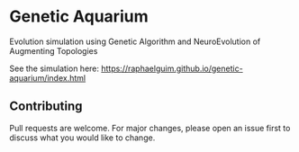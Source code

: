 # Genetic Aquarium
Evolution simulation using Genetic Algorithm and NeuroEvolution of Augmenting Topologies

See the simulation here:
https://raphaelguim.github.io/genetic-aquarium/index.html


## Contributing
Pull requests are welcome. For major changes, please open an issue first to discuss what you would like to change.


